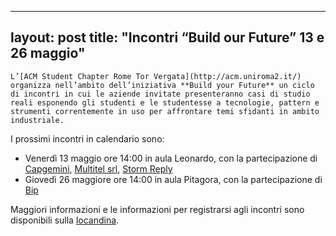 
---
layout: post
title:  "Incontri &#8220;Build our Future&#8221; 13 e 26 maggio"
---
	L’[ACM Student Chapter Rome Tor Vergata](http://acm.uniroma2.it/) organizza nell’ambito dell’iniziativa **Build your Future** un ciclo di incontri in cui le aziende invitate presenteranno casi di studio reali esponendo gli studenti e le studentesse a tecnologie, pattern e strumenti correntemente in uso per affrontare temi sfidanti in ambito industriale.   


I prossimi incontri in calendario sono:
* Venerdì 13 maggio ore 14:00 in aula Leonardo, con la partecipazione di [Capgemini](https://www.capgemini.com/it-it/), [Multitel srl](https://www.multitelsrl.com), [Storm Reply](https://www.reply.com/storm-reply/en/)
* Giovedì 26 maggiore ore 14:00 in aula Pitagora, con la partecipazione di [Bip](https://www.bipconsulting.com/it/)

Maggiori informazioni e le informazioni per registrarsi agli incontri sono disponibili sulla [locandina](http://inginformatica.uniroma2.it/media/eventi/BuildYourFuture_2022-05.png).